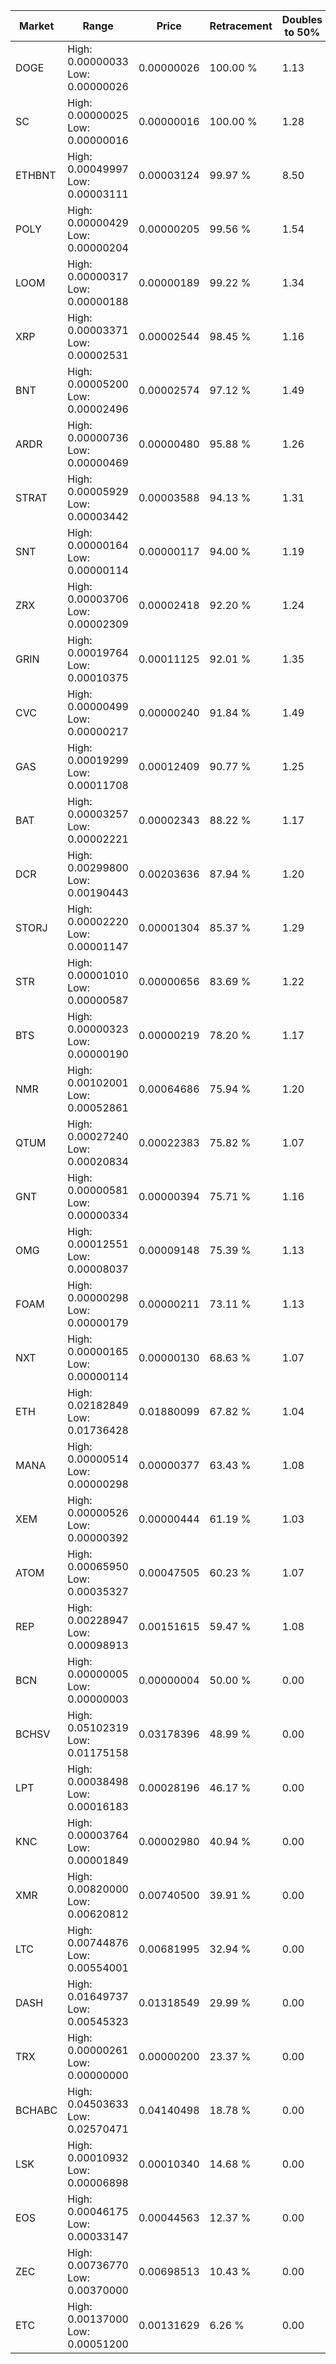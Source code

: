 | Market | Range | Price| Retracement | Doubles to 50% |
| --- | --- | --- | --- | --- |
| DOGE | High: 0.00000033<br />Low: 0.00000026 | 0.00000026 | 100.00 % | 1.13 |
| SC | High: 0.00000025<br />Low: 0.00000016 | 0.00000016 | 100.00 % | 1.28 |
| ETHBNT | High: 0.00049997<br />Low: 0.00003111 | 0.00003124 | 99.97 % | 8.50 |
| POLY | High: 0.00000429<br />Low: 0.00000204 | 0.00000205 | 99.56 % | 1.54 |
| LOOM | High: 0.00000317<br />Low: 0.00000188 | 0.00000189 | 99.22 % | 1.34 |
| XRP | High: 0.00003371<br />Low: 0.00002531 | 0.00002544 | 98.45 % | 1.16 |
| BNT | High: 0.00005200<br />Low: 0.00002496 | 0.00002574 | 97.12 % | 1.49 |
| ARDR | High: 0.00000736<br />Low: 0.00000469 | 0.00000480 | 95.88 % | 1.26 |
| STRAT | High: 0.00005929<br />Low: 0.00003442 | 0.00003588 | 94.13 % | 1.31 |
| SNT | High: 0.00000164<br />Low: 0.00000114 | 0.00000117 | 94.00 % | 1.19 |
| ZRX | High: 0.00003706<br />Low: 0.00002309 | 0.00002418 | 92.20 % | 1.24 |
| GRIN | High: 0.00019764<br />Low: 0.00010375 | 0.00011125 | 92.01 % | 1.35 |
| CVC | High: 0.00000499<br />Low: 0.00000217 | 0.00000240 | 91.84 % | 1.49 |
| GAS | High: 0.00019299<br />Low: 0.00011708 | 0.00012409 | 90.77 % | 1.25 |
| BAT | High: 0.00003257<br />Low: 0.00002221 | 0.00002343 | 88.22 % | 1.17 |
| DCR | High: 0.00299800<br />Low: 0.00190443 | 0.00203636 | 87.94 % | 1.20 |
| STORJ | High: 0.00002220<br />Low: 0.00001147 | 0.00001304 | 85.37 % | 1.29 |
| STR | High: 0.00001010<br />Low: 0.00000587 | 0.00000656 | 83.69 % | 1.22 |
| BTS | High: 0.00000323<br />Low: 0.00000190 | 0.00000219 | 78.20 % | 1.17 |
| NMR | High: 0.00102001<br />Low: 0.00052861 | 0.00064686 | 75.94 % | 1.20 |
| QTUM | High: 0.00027240<br />Low: 0.00020834 | 0.00022383 | 75.82 % | 1.07 |
| GNT | High: 0.00000581<br />Low: 0.00000334 | 0.00000394 | 75.71 % | 1.16 |
| OMG | High: 0.00012551<br />Low: 0.00008037 | 0.00009148 | 75.39 % | 1.13 |
| FOAM | High: 0.00000298<br />Low: 0.00000179 | 0.00000211 | 73.11 % | 1.13 |
| NXT | High: 0.00000165<br />Low: 0.00000114 | 0.00000130 | 68.63 % | 1.07 |
| ETH | High: 0.02182849<br />Low: 0.01736428 | 0.01880099 | 67.82 % | 1.04 |
| MANA | High: 0.00000514<br />Low: 0.00000298 | 0.00000377 | 63.43 % | 1.08 |
| XEM | High: 0.00000526<br />Low: 0.00000392 | 0.00000444 | 61.19 % | 1.03 |
| ATOM | High: 0.00065950<br />Low: 0.00035327 | 0.00047505 | 60.23 % | 1.07 |
| REP | High: 0.00228947<br />Low: 0.00098913 | 0.00151615 | 59.47 % | 1.08 |
| BCN | High: 0.00000005<br />Low: 0.00000003 | 0.00000004 | 50.00 % | 0.00 |
| BCHSV | High: 0.05102319<br />Low: 0.01175158 | 0.03178396 | 48.99 % | 0.00 |
| LPT | High: 0.00038498<br />Low: 0.00016183 | 0.00028196 | 46.17 % | 0.00 |
| KNC | High: 0.00003764<br />Low: 0.00001849 | 0.00002980 | 40.94 % | 0.00 |
| XMR | High: 0.00820000<br />Low: 0.00620812 | 0.00740500 | 39.91 % | 0.00 |
| LTC | High: 0.00744876<br />Low: 0.00554001 | 0.00681995 | 32.94 % | 0.00 |
| DASH | High: 0.01649737<br />Low: 0.00545323 | 0.01318549 | 29.99 % | 0.00 |
| TRX | High: 0.00000261<br />Low: 0.00000000 | 0.00000200 | 23.37 % | 0.00 |
| BCHABC | High: 0.04503633<br />Low: 0.02570471 | 0.04140498 | 18.78 % | 0.00 |
| LSK | High: 0.00010932<br />Low: 0.00006898 | 0.00010340 | 14.68 % | 0.00 |
| EOS | High: 0.00046175<br />Low: 0.00033147 | 0.00044563 | 12.37 % | 0.00 |
| ZEC | High: 0.00736770<br />Low: 0.00370000 | 0.00698513 | 10.43 % | 0.00 |
| ETC | High: 0.00137000<br />Low: 0.00051200 | 0.00131629 | 6.26 % | 0.00 |

